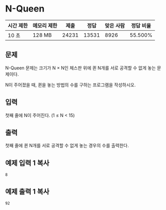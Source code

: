 # N-Queen 

| 시간 제한 | 메모리 제한 | 제출    | 정답    | 맞은 사람 | 정답 비율   |
| ----- | ------ | ----- | ----- | ----- | ------- |
| 10 초  | 128 MB | 24231 | 13531 | 8926  | 55.500% |

## 문제

N-Queen 문제는 크기가 N × N인 체스판 위에 퀸 N개를 서로 공격할 수 없게 놓는 문제이다.

N이 주어졌을 때, 퀸을 놓는 방법의 수를 구하는 프로그램을 작성하시오.

## 입력

첫째 줄에 N이 주어진다. (1 ≤ N < 15)

## 출력

첫째 줄에 퀸 N개를 서로 공격할 수 없게 놓는 경우의 수를 출력한다.

## 예제 입력 1 복사

```
8

```

## 예제 출력 1 복사

```
92
```